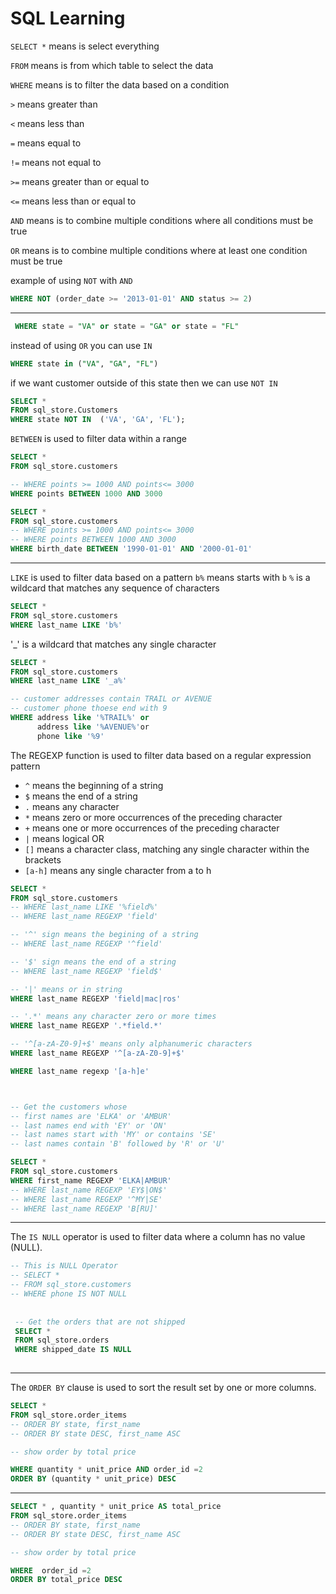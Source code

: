 # SQL Learning

`SELECT *`
means is select everything

`FROM`
means is from which table to select the data

`WHERE`
means is to filter the data based on a condition

`>` means greater than

`<` means less than

`=` means equal to

`!=` means not equal to

`>=` means greater than or equal to

`<=` means less than or equal to

`AND` means is to combine multiple conditions where all conditions must be true

`OR` means is to combine multiple conditions where at least one condition must be true

example of using `NOT` with `AND`

```sql
WHERE NOT (order_date >= '2013-01-01' AND status >= 2)
```

---

```sql
 WHERE state = "VA" or state = "GA" or state = "FL" 
 ```

instead of using `OR` you can use `IN`

```sql
WHERE state in ("VA", "GA", "FL")
```

if we want customer outside of this state
then we can use `NOT IN`

```sql
SELECT *
FROM sql_store.Customers
WHERE state NOT IN  ('VA', 'GA', 'FL');
```

`BETWEEN` is used to filter data within a range

```sql
SELECT *
FROM sql_store.customers

-- WHERE points >= 1000 AND points<= 3000
WHERE points BETWEEN 1000 AND 3000

```

```sql
SELECT *
FROM sql_store.customers
-- WHERE points >= 1000 AND points<= 3000
-- WHERE points BETWEEN 1000 AND 3000
WHERE birth_date BETWEEN '1990-01-01' AND '2000-01-01'
```
---
`LIKE` is used to filter data based on a pattern
`b%` means starts with `b`
`%` is a wildcard that matches any sequence of characters

```sql
SELECT *
FROM sql_store.customers
WHERE last_name LIKE 'b%'
```

'_' is a wildcard that matches any single character

```sql
SELECT *
FROM sql_store.customers
WHERE last_name LIKE '_a%'
```

``` sql
-- customer addresses contain TRAIL or AVENUE
-- customer phone thoese end with 9
WHERE address like '%TRAIL%' or 
	  address like '%AVENUE%'or
      phone like '%9'
```

The REGEXP function is used to filter data based on a regular expression pattern

- `^` means the beginning of a string
- `$` means the end of a string
- `.` means any character
- `*` means zero or more occurrences of the preceding character
- `+` means one or more occurrences of the preceding character
- `|` means logical OR
- `[]` means a character class, matching any single character within the brackets
- `[a-h]` means any single character from a to h

```sql
SELECT *
FROM sql_store.customers
-- WHERE last_name LIKE '%field%'
-- WHERE last_name REGEXP 'field'

-- '^' sign means the begining of a string
-- WHERE last_name REGEXP '^field'

-- '$' sign means the end of a string 
-- WHERE last_name REGEXP 'field$'

-- '|' means or in string 
WHERE last_name REGEXP 'field|mac|ros'

-- '.*' means any character zero or more times
WHERE last_name REGEXP '.*field.*'

-- '^[a-zA-Z0-9]+$' means only alphanumeric characters
WHERE last_name REGEXP '^[a-zA-Z0-9]+$'

WHERE last_name regexp '[a-h]e'



-- Get the customers whose
-- first names are 'ELKA' or 'AMBUR'
-- last names end with 'EY' or 'ON'
-- last names start with 'MY' or contains 'SE'
-- last names contain 'B' followed by 'R' or 'U'

SELECT *
FROM sql_store.customers
WHERE first_name REGEXP 'ELKA|AMBUR'
-- WHERE last_name REGEXP 'EY$|ON$'
-- WHERE last_name REGEXP '^MY|SE'
-- WHERE last_name REGEXP 'B[RU]'
```

----
The `IS NULL` operator is used to filter data where a column has no value (NULL).

```sql
-- This is NULL Operator
-- SELECT *
-- FROM sql_store.customers
-- WHERE phone IS NOT NULL
 
 
 -- Get the orders that are not shipped
 SELECT *
 FROM sql_store.orders
 WHERE shipped_date IS NULL
 
 ```
----
The `ORDER BY` clause is used to sort the result set by one or more columns.
```sql
SELECT *
FROM sql_store.order_items
-- ORDER BY state, first_name 
-- ORDER BY state DESC, first_name ASC

-- show order by total price

WHERE quantity * unit_price AND order_id =2
ORDER BY (quantity * unit_price) DESC 
```
----

```sql
SELECT * , quantity * unit_price AS total_price 
FROM sql_store.order_items
-- ORDER BY state, first_name 
-- ORDER BY state DESC, first_name ASC

-- show order by total price

WHERE  order_id =2
ORDER BY total_price DESC 

```